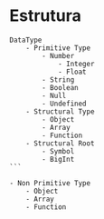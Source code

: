 # Estrutura 

    DataType 
        - Primitive Type
            - Number
                - Integer
                - Float
            - String
            - Boolean
            - Null
            - Undefined
        - Structural Type
            - Object
            - Array
            - Function
        - Structural Root
            - Symbol
            - BigInt
    ```

    - Non Primitive Type
        - Object
        - Array
        - Function
